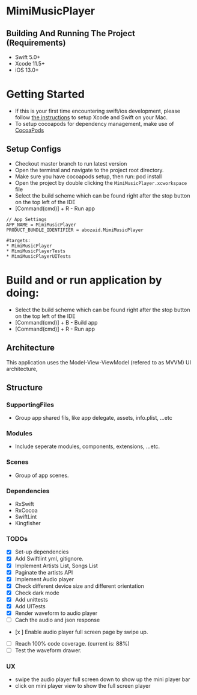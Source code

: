 # MimiMusicPlayer

## Building And Running The Project (Requirements)
* Swift 5.0+
* Xcode 11.5+
* iOS 13.0+

# Getting Started
- If this is your first time encountering swift/ios development, please follow [the instructions](https://developer.apple.com/support/xcode/) to setup Xcode and Swift on your Mac.
- To setup cocoapods for dependency management, make use of [CocoaPods](https://guides.cocoapods.org/using/getting-started.html#getting-started)

## Setup Configs
- Checkout master branch to run latest version
- Open the terminal and navigate to the project root directory.
- Make sure you have cocoapods setup, then run: pod install
- Open the project by double clicking the `MimiMusicPlayer.xcworkspace` file
- Select the build scheme which can be found right after the stop button on the top left of the IDE
- [Command(cmd)] + R - Run app
```
// App Settings
APP_NAME = MimiMusicPlayer
PRODUCT_BUNDLE_IDENTIFIER = abozaid.MimiMusicPlayer

#targets:
* MimiMusicPlayer
* MimiMusicPlayerTests
* MimiMusicPlayerUITests

```

# Build and or run application by doing:
* Select the build scheme which can be found right after the stop button on the top left of the IDE
* [Command(cmd)] + B - Build app
* [Command(cmd)] + R - Run app

## Architecture
This application uses the Model-View-ViewModel (refered to as MVVM) UI architecture,


## Structure

### SupportingFiles
- Group app shared fils, like app delegate, assets, info.plist, ...etc

### Modules
- Include seperate modules, components, extensions, ...etc.

### Scenes
- Group of app scenes.

### Dependencies

* RxSwift
* RxCocoa
* SwiftLint
* Kingfisher


### TODOs

- [x] Set-up dependencies
- [x] Add Swiftlint yml, gitignore.
- [x] Implement Artists List, Songs List
- [x] Paginate the artists API
- [x] Implement Audio player
- [x] Check different device size and different orientation
- [x] Check dark mode
- [x] Add unittests
- [x] Add UITests
- [x] Render waveform to audio player
- [ ] Cach the audio and json response
- [x ] Enable audio player full screen page by swipe up.
- [ ] Reach 100% code coverage. (current is: 88%)
- [ ] Test the waveform drawer.
### UX
- swipe the audio player full screen down to show up the mini player bar
- click on mini player view to show the full screen player


